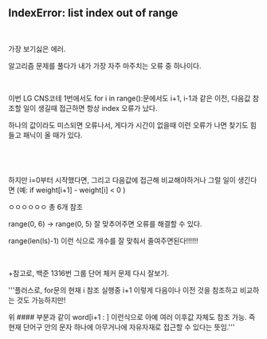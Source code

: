 ## IndexError: list index out of range

​    

가장 보기싫은 에러.

알고리즘 문제를 풀다가 내가 가장 자주 마주치는 오류 중 하나이다.

​    

이번 LG CNS코테 1번에서도 for i in range():문에서도 i+1, i-1과 같은 이전, 다음값 참조할 일이 생길때 접근하면 항상 index 오류가 났다.

하나의 값이라도 미스되면 오류나서, 게다가 시간이 없을때 이런 오류가 나면 찾기도 힘들고 패닉이 올 때가 있다.

​    

#

하지만 i=0부터 시작했다면, 그리고 다음값에 접근해 비교해야하거나 그럴 일이 생긴다면 (예: if weight[i+1] - weight[i] < 0 )

ㅇㅇㅇㅇㅇㅇ 총 6개 참조

range(0, 6) -> range(0, 5) 잘 맞추어주면 오류를 해결할 수 있다.

range(len(ls)-1) 이런 식으로 개수를 잘 맞춰서 줄여주면된다!!!!!!

​    

+참고로, 백준 1316번 그룹 단어 체커 문제 다시 잘보기.

'''플러스로,
for문의 현재 i 참조 실행중
i+1 이렇게 다음이나 이전 것을 참조하고 비교하는 것도 가능하지만!

위 #### 부분과 같이 word[i+1 : ] 이런식으로 아예 여러 이후값 자체도 참조 가능.
즉 현재 단어구 안의 문자 하나에 아무거나에 자유자재로 접근할 수 있다는 뜻임.'''